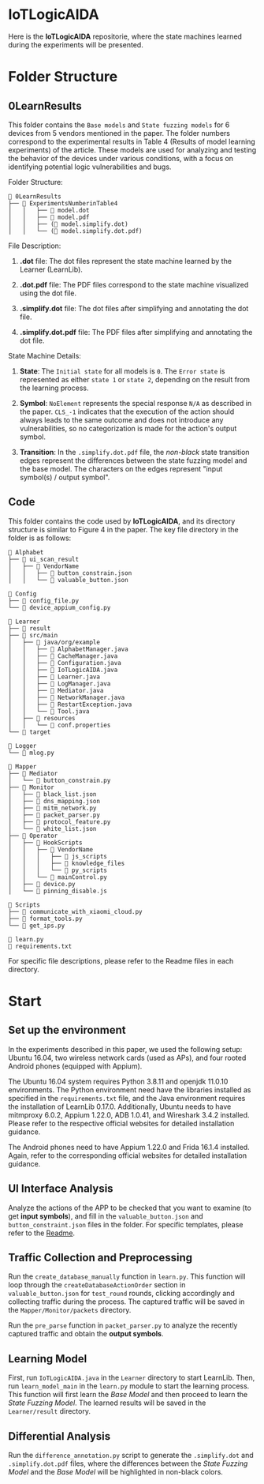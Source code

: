 # IoTLogicAIDA
Here is the **IoTLogicAIDA** repositorie, where the state machines learned during the experiments will be presented.

# Folder Structure

## 0LearnResults
This folder contains the `Base models` and `State fuzzing models` for 6 devices from 5 vendors mentioned in the paper. 
The folder numbers correspond to the experimental results in Table 4 (Results of model learning experiments) of the article.
These models are used for analyzing and testing the behavior of the devices under various conditions, with a focus on identifying potential logic vulnerabilities and bugs.

Folder Structure:
```
📂 0LearnResults
├── 📂 ExperimentsNumberinTable4
│   │   ├── 📄 model.dot
│   │   ├── 📄 model.pdf
│   │   ├── (📄 model.simplify.dot)
│   │   └── (📄 model.simplify.dot.pdf)
```

File Description:

1. **.dot** file: The dot files represent the state machine learned by the Learner (LearnLib). 

2. **.dot.pdf** file: The PDF files correspond to the state machine visualized using the dot file.

2. **.simplify.dot** file: The dot files after simplifying and annotating the dot file.

3. **.simplify.dot.pdf** file: The PDF files after simplifying and annotating the dot file. 

State Machine Details:

1. **State**: The `Initial state` for all models is `0`. The `Error state` is represented as either `state 1` or `state 2`, depending on the result from the learning process.

2. **Symbol**: `NoElement` represents the special response `N/A` as described in the paper. 
`CLS_-1` indicates that the execution of the action should always leads to the same outcome and does not introduce any vulnerabilities, so no categorization is made for the action's output symbol.

3. **Transition**: In the `.simplify.dot.pdf` file, the *non-black* state transition edges represent the differences between the state fuzzing model and the base model. The characters on the edges represent "input symbol(s) / output symbol".


## Code
This folder contains the code used by **IoTLogicAIDA**, and its directory structure is similar to Figure 4 in the paper.
The key file directory in the folder is as follows:
```
📂 Alphabet  
├── 📂 ui_scan_result
│   ├── 📂 VendorName
│   │   ├── 📄 button_constrain.json
│   │   └── 📄 valuable_button.json

📂 Config  
├── 📄 config_file.py
└── 📄 device_appium_config.py

📂 Learner  
├── 📂 result  
├── 📂 src/main  
│   ├── 📂 java/org/example
│   │   ├── 📄 AlphabetManager.java
│   │   ├── 📄 CacheManager.java
│   │   ├── 📄 Configuration.java
│   │   ├── 📄 IoTLogicAIDA.java
│   │   ├── 📄 Learner.java
│   │   ├── 📄 LogManager.java
│   │   ├── 📄 Mediator.java
│   │   ├── 📄 NetworkManager.java
│   │   ├── 📄 RestartException.java
│   │   └── 📄 Tool.java
│   ├── 📂 resources
│   │   └── 📄 conf.properties
└── 📂 target  

📂 Logger  
└── 📄 mlog.py

📂 Mapper  
├── 📂 Mediator  
│   └── 📄 button_constrain.py  
├── 📂 Monitor  
│   ├── 📄 black_list.json  
│   ├── 📄 dns_mapping.json  
│   ├── 📄 mitm_network.py  
│   ├── 📄 packet_parser.py  
│   ├── 📄 protocol_feature.py  
│   └── 📄 white_list.json  
├── 📂 Operator  
│   ├── 📂 HookScripts
│   │   ├── 📂 VendorName
│   │   │   ├── 📂 js_scripts
│   │   │   ├── 📂 knowledge_files
│   │   │   └── 📂 py_scripts
│   │   └── 📄 mainControl.py  
│   ├── 📄 device.py  
│   └── 📄 pinning_disable.js  

📂 Scripts  
├── 📄 communicate_with_xiaomi_cloud.py
├── 📄 format_tools.py
└── 📄 get_ips.py

📄 learn.py
📄 requirements.txt
```

For specific file descriptions, please refer to the Readme files in each directory.


# Start
## Set up the environment
In the experiments described in this paper, we used the following setup: Ubuntu 16.04, two wireless network cards (used as APs), and four rooted Android phones (equipped with Appium). 

The Ubuntu 16.04 system requires Python 3.8.11 and openjdk 11.0.10 environments. The Python environment need have the libraries installed as specified in the `requirements.txt` file, and the Java environment requires the installation of LearnLib 0.17.0. Additionally, Ubuntu needs to have mitmproxy 6.0.2, Appium 1.22.0, ADB 1.0.41, and Wireshark 3.4.2 installed. Please refer to the respective official websites for detailed installation guidance. 

The Android phones need to have Appium 1.22.0 and Frida 16.1.4 installed. Again, refer to the corresponding official websites for detailed installation guidance.

## UI Interface Analysis
Analyze the actions of the APP to be checked that you want to examine (to get **input symbols**), and fill in the `valuable_button.json` and `button_constraint.json` files in the folder. For specific templates, please refer to the [Readme]().

## Traffic Collection and Preprocessing
Run the `create_database_manually` function in `learn.py`. This function will loop through the `createDatabaseActionOrder` section in `valuable_button.json` for `test_round` rounds, clicking accordingly and collecting traffic during the process. The captured traffic will be saved in the `Mapper/Monitor/packets` directory.

Run the `pre_parse` function in `packet_parser.py` to analyze the recently captured traffic and obtain the **output symbols**.


## Learning Model
First, run `IoTLogicAIDA.java` in the `Learner` directory to start LearnLib. Then, run `learn_model_main` in the `learn.py` module to start the learning process. This function will first learn the *Base Model* and then proceed to learn the *State Fuzzing Model*.
The learned results will be saved in the `Learner/result` directory.

## Differential Analysis
Run the `difference_annotation.py` script to generate the `.simplify.dot` and `.simplify.dot.pdf` files, where the differences between the *State Fuzzing Model* and the *Base Model* will be highlighted in non-black colors.


